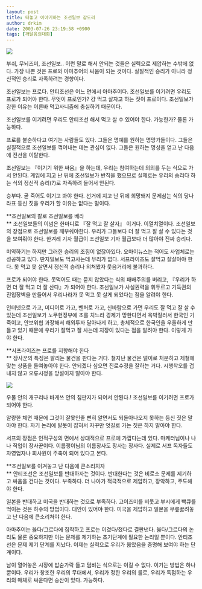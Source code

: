 ```yaml
---
layout: post
title: 터놓고 이야기하는 조선일보 잡도리
author: drkim
date: 2003-07-26 23:19:58 +0900
tags: [깨달음의대화]
---
```


  ![](http://drkimz.com/technote/board/private/upimg/1059358394.jpg)


  부쉬, 무뇌즈미, 조선일보.. 이런 말로 해서 안되는 것들은 실력으로 제압하는 수밖에 없다.
가장 나쁜 것은 프로와 아마추어의 싸움이 되는 것이다. 실질적인 승리가 아니라 정신적인 승리로 자족하려는 경향이다. 

조선일보는 프로다. 안티조선은 어느 면에서 아마추어다. 조선일보를 이기려면 우리도 프로가 되어야 한다. 무엇이 프로인가? 걍 먹고 살자고 하는 짓이 프로이다. 조선일보가 강한 이유는 이른바 먹고사니즘에 충실하기 때문이다. 

조선일보를 이기려면 우리도 안티조선 해서 먹고 살 수 있어야 한다. 가능한가? 물론 가능하다. 

프로를 불순하다고 여기는 사람들도 있다. 그들은 명예를 원하는 명망가들이다. 그들은 실질적으로 조선일보를 꺾어내는 데는 관심이 없다. 그들은 원하는 명성을 얻고 난 다음에 전선을 이탈한다. 

조선일보는 『이기기 위한 싸움』을 하는데, 우리는 참여하는데 의의를 두는 식으로 가서 안된다. 게임에 지고 난 뒤에 조선일보가 반칙을 했으므로 실제로는 우리의 승리다 하는 식의 정신적 승리(?)로 자족하려 들어서 안된다.

승부다. 곧 죽어도 이기고 봐야 한다. 선거에 지고 난 뒤에 희망돼지 문제삼는 식의 당나라표 등신 짓을 우리가 할 이유는 없다는 말이다. 

**조선일보의 칼로 조선일보를 베라  
** 조선일보들의 이념은 한마디로 『잘 먹고 잘 살자』 이거다. 이열치열이다. 조선일보의 장점으로 조선일보를 깨부숴야한다. 우리가 그들보다 더 잘 먹고 잘 살 수 있다는 것을 보여줘야 한다. 한겨레 기자 월급이 조선일보 기자 월급보다 더 많아야 진짜 승리다. 

미약하기는 하지만 그러한 승리의 조짐이 없잖아있다. 오마이뉴스는 적어도 사업체로는 성공하고 있다. 딴지일보도 먹고사는데 무리가 없다. 서프라이즈도 잘먹고 잘살아야 한다. 못 먹고 못 살면서 정신적 승리나 외쳐봤자 웃음거리에 불과하다. 

프로가 되어야 한다. 못먹어도 때는 묻지 않았다는 식의 패배주의를 버리고, 『우리가 하면 더 잘 먹고 더 잘 산다』가 되어야 한다. 조선일보가 사설권력을 휘두르고 기득권의 진입장벽을 만들어서 우리나라가 못 먹고 못 살게 되었다는 점을 알려야 한다. 

인터넷으로 가고, 미디어로 가고, 벤처로 가고, 신바람으로 가면 우리도 잘 먹고 잘 살 수 있는데 조선일보가 노무현정부에 초를 치느라 경제가 망한다면서 윽박질러서 한국인 기죽이고, 안보위협 과장해서 해외투자 달아나게 하고, 총체적으로 한국인을 우울하게 만들고 있기 때문에 우리가 잘먹고 잘 사는데 지장이 있다는 점을 알려야 한다. 이렇게 가야 한다. 

**서프라이즈는 프로를 지향해야 한다  
** 장사꾼의 특징은 팔리는 물건을 판다는 거다. 철지난 물건은 떨이로 처분하고 제철에 맞는 상품을 들여놓아야 한다. 안되겠다 싶으면 진로수정을 잘하는 거다. 시행착오를 겁내지 않고 오류시정을 망설이지 말아야 한다. 


  ![](http://drkimz.com/technote/board/private/upimg/1059227534.jpg)


  우물 안의 개구리나 바게쓰 안의 침판지가 되어서 안된다.! 조선일보를 이기려면 프로가 되어야 한다.


알량한 체면 때문에 그것이 잘못인줄 뻔히 알면서도 되돌아나오지 못하는 등신 짓은 말아야 한다. 자기 논리에 발못이 잡혀서 자꾸만 엇길로 가는 짓은 하지 말아야 한다. 

서프의 장점은 인적구성의 면에서 상대적으로 프로에 가깝다는데 있다. 마케터님이나 나나 직업이 장사꾼이다. 이름쟁이님의 이름장사도 장사는 장사다. 실제로 서프 독자들도 자영업자나 회사원이 주축이 되어 있다고 본다.

**조선일보를 이겨놓고 난 다음에 큰소리치자  
** 안티조선은 조선일보를 반대하자는 것이다. 반대한다는 것은 비로소 문제를 제기하고 싸움을 건다는 것이다. 부족하다. 더 나아가 적극적으로 제압하고, 장악하고, 주도해야 한다. 

일본을 반대하고 미국을 반대하는 것으로 부족하다. 고이즈미를 비웃고 부시에게 빡큐를 먹이는 것은 하수의 방법이다. 대안이 있어야 한다. 미국을 제압하고 일본을 무릎꿇려놓고 난 다음에 큰소리쳐야 한다. 

아마추어는 옳다/그르다에 집착하고 프로는 이겼다/졌다로 결판낸다. 옳다/그르다의 논리도 물론 중요하지만 이는 문제를 제기하는 초기단계에 필요한 논리일 뿐이다. 안티조선은 문제 제기 단계를 지났다. 이제는 실력으로 우리가 옳았음을 증명해 보여야 하는 단계이다. 

남이 열어놓은 시장에 밥숟가락 들고 덤비는 식으로는 이길 수 없다. 이기는 방법은 하나 뿐이다. 우리가 창조한 우리의 무대에서, 우리가 정한 우리의 룰로, 우리가 독점하는 우리의 매체로 싸운다면 승산이 있다. 가능하다.